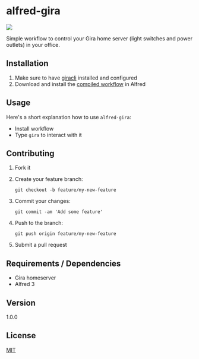 # alfred-gira

![](http://i.imgur.com/HbYLrpB.png)

Simple workflow to control your Gira home server (light switches and power outlets) in your office.

## Installation

1. Make sure to have [giracli](https://github.com/frdmn/giracli) installed and configured
2. Download and install the [compiled workflow](https://github.com/frdmn/alfred-gira/releases) in Alfred

## Usage

Here's a short explanation how to use `alfred-gira`:

* Install workflow
* Type `gira` to interact with it

## Contributing

1. Fork it
2. Create your feature branch:

    ```shell
    git checkout -b feature/my-new-feature
    ```

3. Commit your changes:

    ```shell
    git commit -am 'Add some feature'
    ```

4. Push to the branch:

    ```shell
    git push origin feature/my-new-feature
    ```

5. Submit a pull request

## Requirements / Dependencies

* Gira homeserver
* Alfred 3

## Version

1.0.0

## License

[MIT](LICENSE)
